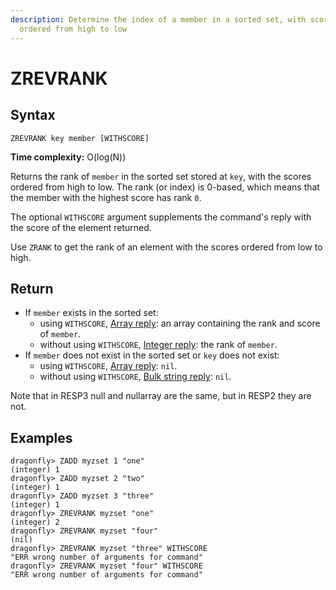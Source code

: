 ```yaml
---
description: Determine the index of a member in a sorted set, with scores
  ordered from high to low
---
```


# ZREVRANK

## Syntax

    ZREVRANK key member [WITHSCORE]

**Time complexity:** O(log(N))

Returns the rank of `member` in the sorted set stored at `key`, with the scores
ordered from high to low.
The rank (or index) is 0-based, which means that the member with the highest
score has rank `0`.

The optional `WITHSCORE` argument supplements the command's reply with the score of the element returned.

Use `ZRANK` to get the rank of an element with the scores ordered from low to
high.

## Return

* If `member` exists in the sorted set:
  * using `WITHSCORE`, [Array reply](https://redis.io/docs/reference/protocol-spec#resp-arrays): an array containing the rank and score of `member`.
  * without using `WITHSCORE`, [Integer reply](https://redis.io/docs/reference/protocol-spec#resp-integers): the rank of `member`.
* If `member` does not exist in the sorted set or `key` does not exist:
  * using `WITHSCORE`, [Array reply](https://redis.io/docs/reference/protocol-spec#resp-arrays): `nil`.
  * without using `WITHSCORE`, [Bulk string reply](https://redis.io/docs/reference/protocol-spec#resp-bulk-strings): `nil`.
  
Note that in RESP3 null and nullarray are the same, but in RESP2 they are not.

## Examples

```shell
dragonfly> ZADD myzset 1 "one"
(integer) 1
dragonfly> ZADD myzset 2 "two"
(integer) 1
dragonfly> ZADD myzset 3 "three"
(integer) 1
dragonfly> ZREVRANK myzset "one"
(integer) 2
dragonfly> ZREVRANK myzset "four"
(nil)
dragonfly> ZREVRANK myzset "three" WITHSCORE
"ERR wrong number of arguments for command"
dragonfly> ZREVRANK myzset "four" WITHSCORE
"ERR wrong number of arguments for command"
```
